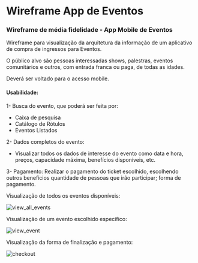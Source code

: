# Wireframe App de Eventos

### Wireframe de média fidelidade - App Mobile de Eventos

Wireframe para visualização da arquitetura da informação de
um aplicativo de compra de ingressos para Eventos.

O público alvo são pessoas interessadas shows, palestras, eventos 
comunitários e outros, com entrada franca ou paga, de todas as idades.

Deverá ser voltado para o acesso mobile.

#### Usabilidade:

1- Busca do evento, que poderá ser feita por:
 - Caixa de pesquisa
 - Catálogo de Rótulos
 - Eventos Listados

2- Dados completos do evento:
 - Visualizar todos os dados de interesse do evento como data e 
hora, preços, capacidade máxima, benefícios disponíveis, etc.

3- Pagamento:
  Realizar o pagamento do ticket escolhido, escolhendo outros benefícios
quantidade de pessoas que irão participar; forma de pagamento. 



Visualização de todos os eventos disponíveis:

![view_all_events](https://user-images.githubusercontent.com/56659030/219883281-c920bf23-5e38-49ef-b0c3-64f0e3ede3a1.png)




Visualização de um evento escolhido específico:

![view_event](https://user-images.githubusercontent.com/56659030/219883307-dce3e7fb-7761-4f4c-a611-9c84d331a281.png)




Visualização da forma de finalização e pagamento:

![checkout](https://user-images.githubusercontent.com/56659030/219883326-dc166467-9aab-4f25-b5d3-c15dfe2593ae.png)


